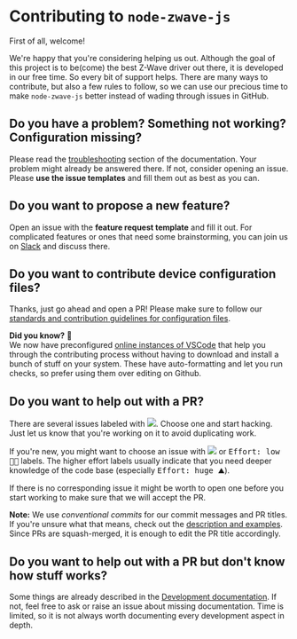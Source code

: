 # Contributing to `node-zwave-js`

First of all, welcome!

We're happy that you're considering helping us out. Although the goal of this project is to be(come) the best Z-Wave driver out there, it is developed in our free time. So every bit of support helps. There are many ways to contribute, but also a few rules to follow, so we can use our precious time to make `node-zwave-js` better instead of wading through issues in GitHub.

## Do you have a problem? Something not working? Configuration missing?

Please read the [troubleshooting](https://zwave-js.github.io/node-zwave-js/#/troubleshooting/index) section of the documentation. Your problem might already be answered there.
If not, consider opening an issue. Please **use the issue templates** and fill them out as best as you can.

## Do you want to propose a new feature?

Open an issue with the **feature request template** and fill it out. For complicated features or ones that need some brainstorming, you can join us on [Slack](https://join.slack.com/t/zwave2mqtt/shared_invite/enQtNjc4NjgyNjc3NDI2LTc3OGQzYmJlZDIzZTJhMzUzZWQ3M2Q3NThmMjY5MGY1MTc4NjFiOWZhZWE5YjNmNGE0OWRjZjJiMjliZGQyYmU) and discuss there.

## Do you want to contribute device configuration files?

Thanks, just go ahead and open a PR! Please make sure to follow our [standards and contribution guidelines for configuration files](https://zwave-js.github.io/node-zwave-js/#/config-files/contributing-files).

**Did you know?** 🥳\
We now have preconfigured [online instances of VSCode](https://gitpod.io/#/https://github.com/zwave-js/node-zwave-js) that help you through the contributing process without having to download and install a bunch of stuff on your system. These have auto-formatting and let you run checks, so prefer using them over editing on Github.

## Do you want to help out with a PR?

There are several issues labeled with [![](https://img.shields.io/github/labels/zwave-js/node-zwave-js/help%20wanted)](https://github.com/zwave-js/node-zwave-js/issues?q=is%3Aissue+is%3Aopen+label%3A%22help+wanted%22). Choose one and start hacking. Just let us know that you're working on it to avoid duplicating work.

If you're new, you might want to choose an issue with ![](https://img.shields.io/github/labels/zwave-js/node-zwave-js/good%20first%20issue) or <kbd>Effort: low 🤏🏻</kbd> labels. The higher effort labels usually indicate that you need deeper knowledge of the code base (especially <kbd>Effort: huge ⛰</kbd>).

If there is no corresponding issue it might be worth to open one before you start working to make sure that we will accept the PR.

**Note:** We use _conventional commits_ for our commit messages and PR titles.
If you're unsure what that means, check out the [description and examples](https://www.conventionalcommits.org/en/v1.0.0/).
Since PRs are squash-merged, it is enough to edit the PR title accordingly.

## Do you want to help out with a PR but don't know how stuff works?

Some things are already described in the [Development documentation](https://zwave-js.github.io/node-zwave-js/#/development/intro). If not, feel free to ask or raise an issue about missing documentation. Time is limited, so it is not always worth documenting every development aspect in depth.
